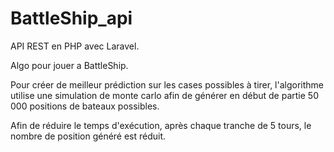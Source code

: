 # BattleShip_api

API REST en PHP avec Laravel.

Algo pour jouer a BattleShip.

Pour créer de meilleur prédiction sur les cases possibles à tirer, 
l'algorithme utilise une simulation de monte carlo afin de générer en début 
de partie 50 000 positions de bateaux possibles. 

Afin de réduire le temps d'exécution, après chaque tranche de 5 tours, 
le nombre de position généré est réduit.

